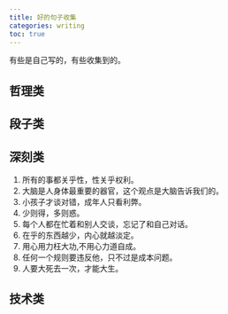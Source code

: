 ```yaml
---
title: 好的句子收集
categories: writing 
toc: true
---
```




有些是自己写的，有些收集到的。

## 哲理类

## 段子类

## 深刻类



1. 所有的事都关乎性，性关乎权利。
2. 大脑是人身体最重要的器官，这个观点是大脑告诉我们的。
3. 小孩子才谈对错，成年人只看利弊。
4. 少则得，多则惑。
5. 每个人都在忙着和别人交谈，忘记了和自己对话。
6. 在乎的东西越少，内心就越淡定。
7. 用心用力枉大功,不用心力道自成。
8. 任何一个规则要违反他，只不过是成本问题。
9. 人要大死去一次，才能大生。



## 技术类

